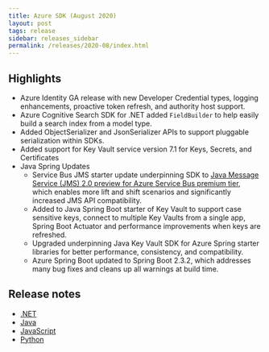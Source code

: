 ```yaml
---
title: Azure SDK (August 2020)
layout: post
tags: release
sidebar: releases_sidebar
permalink: /releases/2020-08/index.html
---
```


## Highlights

* Azure Identity GA release with new Developer Credential types, logging enhancements, proactive token refresh, and authority host support.
* Azure Cognitive Search SDK for .NET added `FieldBuilder` to help easily build a search index from a model type.
* Added ObjectSerializer and JsonSerializer APIs to support pluggable serialization within SDKs.
* Added support for Key Vault service version 7.1 for Keys, Secrets, and Certificates
* Java Spring Updates
   - Service Bus JMS starter update underpinning SDK to [Java Message Service (JMS) 2.0 preview for Azure Service Bus premium tier](https://azure.microsoft.com/blog/announcing-preview-of-java-message-service-2-over-amqp-on-azure-service-bus/), which enables more lift and shift scenarios and significantly increased JMS API compatibility.
   - Added to Java Spring Boot starter of Key Vault to support case sensitive keys, connect to multiple Key Vaults from a single app, Spring Boot Actuator and performance improvements when keys are refreshed.
   - Upgraded underpinning Java Key Vault SDK for Azure Spring starter libraries for better performance, consistency, and compatibility.
   - Azure Spring Boot updated to Spring Boot 2.3.2, which addresses many bug fixes and cleans up all warnings at build time.

## Release notes

* [.NET](dotnet.md)
* [Java](java.md)
* [JavaScript](js.md)
* [Python](python.md)
